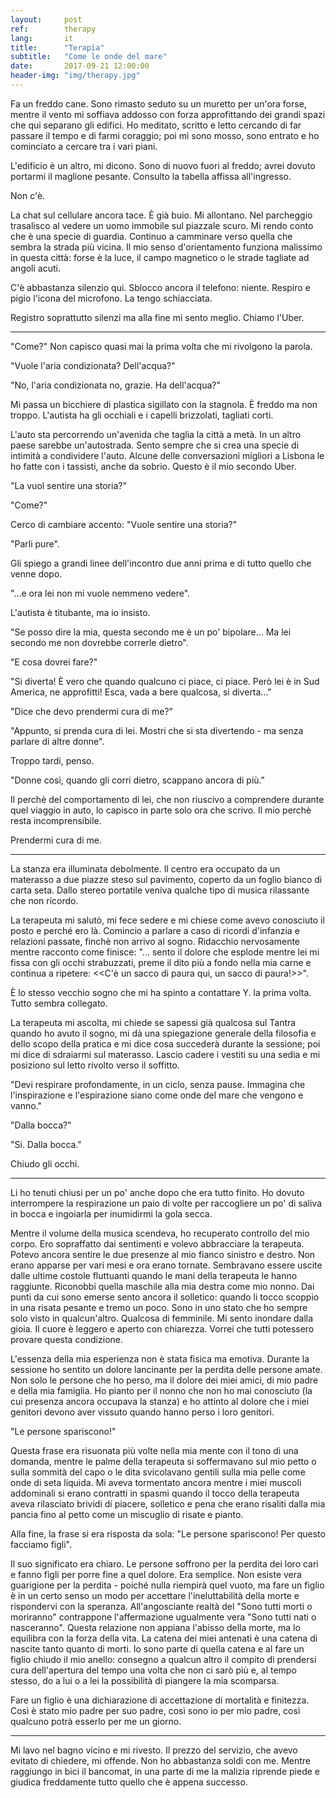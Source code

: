 ```yaml
---
layout:     post
ref:		therapy
lang: 		it
title:      "Terapia"
subtitle:   "Come le onde del mare"
date:       2017-09-21 12:00:00
header-img: "img/therapy.jpg"
---
```


Fa un freddo cane. Sono rimasto seduto su un muretto per un'ora forse, mentre il vento mi soffiava addosso con forza approfittando dei grandi spazi che qui separano gli edifici. Ho meditato, scritto e letto cercando di far passare il tempo e di farmi coraggio; poi mi sono mosso, sono entrato e ho cominciato a cercare tra i vari piani.

L'edificio è un altro, mi dicono. Sono di nuovo fuori al freddo; avrei dovuto portarmi il maglione pesante. Consulto la tabella affissa all'ingresso.

Non c'è.

La chat sul cellulare ancora tace. È già buio. Mi allontano. Nel parcheggio trasalisco al vedere un uomo immobile sul piazzale scuro. Mi rendo conto che è una specie di guardia. Continuo a camminare verso quella che sembra la strada più vicina. Il mio senso d'orientamento funziona malissimo in questa città: forse è la luce, il campo magnetico o le strade tagliate ad angoli acuti. 

C'è abbastanza silenzio qui. Sblocco ancora il telefono: niente. Respiro e pigio l'icona del microfono. La tengo schiacciata.

Registro soprattutto silenzi ma alla fine mi sento meglio. Chiamo l'Uber.

***

"Come?" Non capisco quasi mai la prima volta che mi rivolgono la parola.

"Vuole l'aria condizionata? Dell'acqua?"

"No, l'aria condizionata no, grazie. Ha dell'acqua?"

Mi passa un bicchiere di plastica sigillato con la stagnola. È freddo ma non troppo. L'autista ha gli occhiali e i capelli brizzolati, tagliati corti.

L'auto sta percorrendo un'avenida che taglia la città a metà. In un altro paese sarebbe un'autostrada. Sento sempre che si crea una specie di intimità a condividere l'auto. Alcune delle conversazioni migliori a Lisbona le ho fatte con i tassisti, anche da sobrio. Questo è il mio secondo Uber.

"La vuol sentire una storia?"

"Come?"

Cerco di cambiare accento: "Vuole sentire una storia?"

"Parli pure".

Gli spiego a grandi linee dell'incontro due anni prima e di tutto quello che venne dopo.

"...e ora lei non mi vuole nemmeno vedere".

L'autista è titubante, ma io insisto.

"Se posso dire la mia, questa secondo me è un po' bipolare... Ma lei secondo me non dovrebbe correrle dietro".

"E cosa dovrei fare?"

"Si diverta! È vero che quando qualcuno ci piace, ci piace. Però lei è in Sud America, ne approfitti! Esca, vada a bere qualcosa, si diverta..."

"Dice che devo prendermi cura di me?"

"Appunto, si prenda cura di lei. Mostri che si sta divertendo - ma senza parlare di altre donne".

Troppo tardi, penso.

"Donne così, quando gli corri dietro, scappano ancora di più."

Il perchè del comportamento di lei, che non riuscivo a comprendere durante quel viaggio in auto, lo capisco in parte solo ora che scrivo. Il mio perchè resta incomprensibile. 

Prendermi cura di me.

***

La stanza era illuminata debolmente. Il centro era occupato da un materasso a due piazze steso sul pavimento, coperto da un foglio bianco di carta seta. Dallo stereo portatile veniva qualche tipo di musica rilassante che non ricordo.

La terapeuta mi salutò, mi fece sedere e mi chiese come avevo conosciuto il posto e perché ero là. Comincio a parlare a caso di ricordi d'infanzia e relazioni passate, finchè non arrivo al sogno. Ridacchio nervosamente mentre racconto come finisce:
"... sento il dolore che esplode mentre lei mi fissa con gli occhi strabuzzati, preme il dito più a fondo nella mia carne e continua a ripetere: <<C'è un sacco di paura qui, un sacco di paura!>>".

È lo stesso vecchio sogno che mi ha spinto a contattare Y. la prima volta. Tutto sembra collegato.

La terapeuta mi ascolta, mi chiede se sapessi già qualcosa sul Tantra quando ho avuto il sogno, mi dà una spiegazione generale della filosofia e dello scopo della pratica e mi dice cosa succederà durante la sessione; poi mi dice di sdraiarmi sul materasso. Lascio cadere i vestiti su una sedia e mi posiziono sul letto rivolto verso il soffitto.

"Devi respirare profondamente, in un ciclo, senza pause. Immagina che l'inspirazione e l'espirazione siano come onde del mare che vengono e vanno."

"Dalla bocca?" 

"Si. Dalla bocca."

Chiudo gli occhi.

***

Li ho tenuti chiusi per un po' anche dopo che era tutto finito. Ho dovuto interrompere la respirazione un paio di volte per raccogliere un po' di saliva in bocca e ingoiarla per inumidirmi la gola secca. 

Mentre il volume della musica scendeva, ho recuperato controllo del mio corpo. Ero sopraffatto dai sentimenti e volevo abbracciare la terapeuta. Potevo ancora sentire le due presenze al mio fianco sinistro e destro. Non erano apparse per vari mesi e ora erano tornate. Sembravano essere uscite dalle ultime costole fluttuanti quando le mani della terapeuta le hanno raggiunte. Riconobbi quella maschile alla mia destra come mio nonno. Dai punti da cui sono emerse sento ancora il solletico: quando li tocco scoppio in una risata pesante e tremo un poco. Sono in uno stato che ho sempre solo visto in qualcun'altro. Qualcosa di femminile.
Mi sento inondare dalla gioia. Il cuore è leggero e aperto con chiarezza. Vorrei che tutti potessero provare questa condizione.

L'essenza della mia esperienza non è stata fisica ma emotiva. Durante la sessione ho sentito un dolore lancinante per la perdita delle persone amate. Non solo le persone che ho perso, ma il dolore dei miei amici, di mio padre e della mia famiglia. Ho pianto per il nonno che non ho mai conosciuto (la cui presenza ancora occupava la stanza) e ho attinto al dolore che i miei genitori devono aver vissuto quando hanno perso i loro genitori.

"Le persone spariscono!"

Questa frase era risuonata più volte nella mia mente con il tono di una domanda, mentre le palme della terapeuta si soffermavano sul mio petto o sulla sommità del capo o le dita svicolavano gentili sulla mia pelle come onde di seta liquida. Mi aveva tormentato ancora mentre i miei muscoli addominali si erano contratti in spasmi quando il tocco della terapeuta aveva rilasciato brividi di piacere, solletico e pena che erano risaliti dalla mia pancia fino al petto come un miscuglio di risate e pianto.

Alla fine, la frase si era risposta da sola: "Le persone spariscono! Per questo facciamo figli".

Il suo significato era chiaro. Le persone soffrono per la perdita dei loro cari e fanno figli per porre fine a quel dolore. Era semplice. Non esiste vera guarigione per la perdita - poiché nulla riempirà quel vuoto, ma fare un figlio è in un certo senso un modo per accettare l'ineluttabilità della morte e rispondervi con la speranza. All'angosciante realtà del "Sono tutti morti o moriranno" contrappone l'affermazione ugualmente vera "Sono tutti nati o nasceranno". Questa relazione non appiana l'abisso della morte, ma lo equilibra con la forza della vita. La catena dei miei antenati è una catena di nascite tanto quanto di morti. Io sono parte di quella catena e al fare un figlio chiudo il mio anello: consegno a qualcun altro il compito di prendersi cura dell'apertura del tempo una volta che non ci sarò più e, al tempo stesso, do a lui o a lei la possibilità di piangere la mia scomparsa.

Fare un figlio è una dichiarazione di accettazione di mortalità e finitezza. Così è stato mio padre per suo padre, così sono io per mio padre, così qualcuno potrà esserlo per me un giorno.

***

Mi lavo nel bagno vicino e mi rivesto. Il prezzo del servizio, che avevo evitato di chiedere, mi offende. Non ho abbastanza soldi con me. Mentre raggiungo in bici il bancomat, in una parte di me la malizia riprende piede e giudica freddamente tutto quello che è appena successo.
